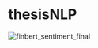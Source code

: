 # thesisNLP


![finbert_sentiment_final](https://user-images.githubusercontent.com/104837565/175619120-1f83ccc3-c7c8-4a1b-8c39-698f7f7e09bb.png)
